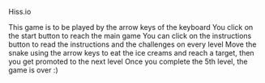 Hiss.io

This game is to be played by the arrow keys of the keyboard
You click on the start button to reach the main game
You can click on the instructions button to read the instructions and the challenges on every level 
Move the snake using the arrow keys to eat the ice creams and reach a target, then you get promoted to the next level 
Once you complete the 5th level, the game is over :)
